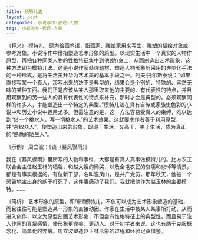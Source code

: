 ```yaml
---
title: 模特儿法
layout: post
categories: 小说写作-表现-人物
tags: 小说写作-表现-人物
---
```


〔释义〕 模特儿，原为绘画术语，指画家、雕塑家用来写生、雕塑的描绘对象或参考对象。小说写作中借指塑造艺术形象的原型。以现实生活中一个真实的人物作原型，再把各种同类人物的性格特征集中到他(她)身上，从而创造出艺术形象，这种方法即为模特儿法。这是小说作家处理题材、塑造人物形象所采用的典型化手法的一种形式，是将生活美升华为艺术美的基本手段之一。列夫·托尔斯泰说：“如果直接写某一个真人，那写出来的决不是典型的，结果会是个别的、特殊的、索然无味的某种东西。我们正是应该从某人那里取来他的主要的、有代表性的特点，并且用观察到的另一些人的具有代表性的特点来补充，那时才会是典型的。必须观察同样的许多人，才能塑造出一个特定的典型。”模特儿法在具有自传或家族史色彩的小说中和历史小说中运用尤多。但需注意的是，这一方法容易受真人的束缚，难以达到“借一个挑水人，写一切挑水人”的艺术效果。这就要求作者善于利用原型，并“杂取众人”，使塑造出来的形象，既源于生活，又高于、美于生活，成为真正的“熟悉的陌生人”。

〔示例〕 周立波：《谈〈暴风骤雨〉》

我在《暴风骤雨》里所写的人物和事件，大都是有真人真事做模特儿的。比方农工联合会主任赵玉林的牺牲，和赵大嫂的恸哭，以及全屯农民的哀痛和悲悼等情景，都是有事实根据的。有位新干部，名叫温凤山，是共产党员，那年秋天，他被一个恶霸地主出身的胡子打死了，这件事感动了我们。我就把他作为赵玉林的主要模特。……

〔简析〕 艺术形象的原型，即所谓模特儿，不仅可以成为艺术形象塑造的基础，而且往往可能是塑造某一形象的直接动因。作家在生活中被某人某事所打动，从而进入创作，以之为原型刻画艺术形象，不但会有性格特征上的典型性，而且易于注入作家的真挚感情，使形象更完美、更动人。对于初学者来说，这也有助于克服概念化、简单化的弊病。周立波塑造赵玉林形象的过程和经验足资借鉴。 